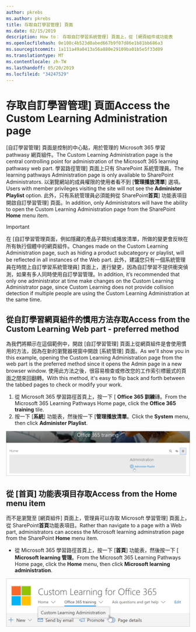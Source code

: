 ```yaml
---
author: pkrebs
ms.author: pkrebs
title: 存取自訂學習管理] 頁面
ms.date: 02/15/2019
description: How to： 存取自訂學習系統管理] 頁面上，從 [網頁組件或功能表
ms.openlocfilehash: 0e108c4b523d0abed667b9f07d86e1b81bb686a3
ms.sourcegitcommit: 1a111a49a0413a56a880e29109ba01b5e5f33d09
ms.translationtype: MT
ms.contentlocale: zh-TW
ms.lasthandoff: 05/20/2019
ms.locfileid: "34247529"
---
```

# <a name="access-the-custom-learning-administration-page"></a><span data-ttu-id="56331-103">存取自訂學習管理] 頁面</span><span class="sxs-lookup"><span data-stu-id="56331-103">Access the Custom Learning Administration page</span></span>

<span data-ttu-id="56331-104">[自訂學習管理] 頁面是控制的中心點，用於管理的 Microsoft 365 學習 pathwasy 網頁組件。</span><span class="sxs-lookup"><span data-stu-id="56331-104">The Custom Learning Administration page is the central controlling point for administration of the Microsoft 365 learning pathwasy web part.</span></span> <span data-ttu-id="56331-105">學習路徑管理] 頁面上只有 SharePoint 系統管理員。</span><span class="sxs-lookup"><span data-stu-id="56331-105">The learning pathways Administration page is only available to SharePoint Administrators.</span></span> <span data-ttu-id="56331-106">以瀏覽網站的成員權限的使用者看不到 [**管理播放清單**] 選項。</span><span class="sxs-lookup"><span data-stu-id="56331-106">Users with member privileges visiting the site will not see the **Administer Playlist** option.</span></span> <span data-ttu-id="56331-107">此外，只有系統管理員必須能夠從 SharePoint**首頁**] 功能表項目開啟自訂學習管理] 頁面。</span><span class="sxs-lookup"><span data-stu-id="56331-107">In addition, only Administrators will have the ability to open the Custom Learning Administration page from the SharePoint **Home** menu item.</span></span>  

> [!IMPORTANT]
> <span data-ttu-id="56331-108">在 [自訂學習管理頁面，例如隱藏的產品子類別或播放清單，所做的變更會反映在所有執行個體中的網頁組件。</span><span class="sxs-lookup"><span data-stu-id="56331-108">Changes made on the Custom Learning Administration page, such as hiding a product subcategory or playlist, will be reflected in all instances of the Web part.</span></span> <span data-ttu-id="56331-109">此外，建議您只有一個系統管理員在時間上自訂學習系統管理員] 頁面上，進行變更，因為自訂學習不提供衝突偵測，如果有多人同時使用自訂學習管理。</span><span class="sxs-lookup"><span data-stu-id="56331-109">In addition, it’s recommended that only one administrator at time make changes on the Custom Learning Administrator page, since Custom Learning does not provide collision detection if multiple people are using the Custom Learning Administration at the same time.</span></span>  

## <a name="access-from-the-custom-learning-web-part---preferred-method"></a><span data-ttu-id="56331-110">從自訂學習網頁組件的慣用方法存取</span><span class="sxs-lookup"><span data-stu-id="56331-110">Access from the Custom Learning Web part - preferred method</span></span>
<span data-ttu-id="56331-111">為我們將顯示在這個範例中，開啟 [自訂學習管理] 頁面上從網頁組件是會使用慣用的方法，因為在新的瀏覽器視窗中開啟 [系統管理] 頁面。</span><span class="sxs-lookup"><span data-stu-id="56331-111">As we'll show you in this example, opening the Custom Learning Administration page from the web part is the preferred method since it opens the Admin page in a new browser window.</span></span> <span data-ttu-id="56331-112">使用此方法之後，很容易檢查或修改您的工作索引標籤式的頁面之間來回翻轉。</span><span class="sxs-lookup"><span data-stu-id="56331-112">With this method, it's easy to flip back and forth between the tabbed pages to check or modify your work.</span></span>  

1. <span data-ttu-id="56331-113">從 Microsoft 365 學習路徑首頁上，按一下 [ **Office 365 訓練**磚。</span><span class="sxs-lookup"><span data-stu-id="56331-113">From the Microsoft 365 Learning Pathways Home page, click the **Office 365 training** tile.</span></span>
2. <span data-ttu-id="56331-114">按一下 [**系統**] 功能表，然後按一下 [**管理播放清單**。</span><span class="sxs-lookup"><span data-stu-id="56331-114">Click the **System** menu, then click **Administer Playlist**.</span></span> 

![cg adminaccbtn.png](media/cg-adminaccbtn.png)

## <a name="access-from-the-home-menu-item"></a><span data-ttu-id="56331-116">從 [首頁] 功能表項目存取</span><span class="sxs-lookup"><span data-stu-id="56331-116">Access from the Home menu item</span></span>
<span data-ttu-id="56331-117">而不是瀏覽至 [網頁組件] 頁面上，管理員可以存取 Microsoft 學習管理] 頁面上，從 SharePoint**首頁**功能表項目。</span><span class="sxs-lookup"><span data-stu-id="56331-117">Rather than navigate to a page with a Web part, administrators can access the Microsoft learning adminstration page from the SharePoint **Home** menu item.</span></span> 

- <span data-ttu-id="56331-118">從 Microsoft 365 學習路徑首頁上，按一下 [**首頁**] 功能表，然後按一下 [ **Microsoft learning 管理**。</span><span class="sxs-lookup"><span data-stu-id="56331-118">From the Microsoft 365 Learning Pathways Home page, click the **Home** menu, then click **Microsoft learning administration**.</span></span>

![cg adminaccmenu.png](media/cg-adminaccmenu.png)